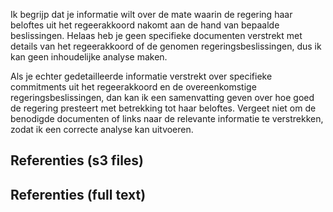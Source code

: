 Ik begrijp dat je informatie wilt over de mate waarin de regering haar beloftes uit het regeerakkoord nakomt aan de hand van bepaalde beslissingen. Helaas heb je geen specifieke documenten verstrekt met details van het regeerakkoord of de genomen regeringsbeslissingen, dus ik kan geen inhoudelijke analyse maken.

Als je echter gedetailleerde informatie verstrekt over specifieke commitments uit het regeerakkoord en de overeenkomstige regeringsbeslissingen, dan kan ik een samenvatting geven over hoe goed de regering presteert met betrekking tot haar beloftes. Vergeet niet om de benodigde documenten of links naar de relevante informatie te verstrekken, zodat ik een correcte analyse kan uitvoeren.

## Referenties (s3 files)



## Referenties (full text)

